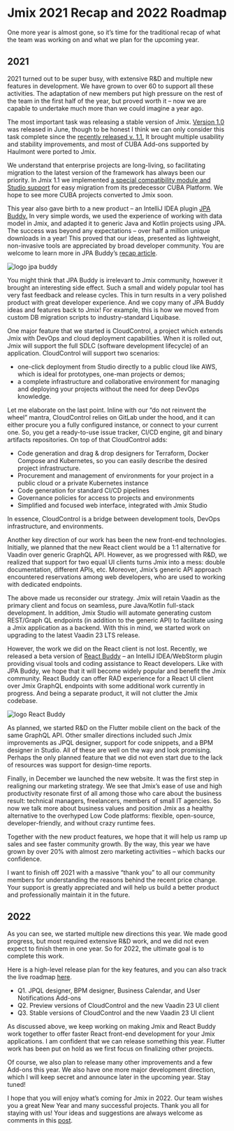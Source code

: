# Jmix 2021 Recap and 2022 Roadmap 

One more year is almost gone, so it’s time for the traditional recap of what the team was working on and what we plan for the upcoming year.  

## 2021 

2021 turned out to be super busy, with extensive R&D and multiple new features in development. We have grown to over 60 to support all these activities. The adaptation of new members put high pressure on the rest of the team in the first half of the year, but proved worth it – now we are capable to undertake much more than we could imagine a year ago. 

The most important task was releasing a stable version of Jmix. [Version 1.0](https://jmix.io/blog/jmix-1-0-is-released/) was released in June, though to be honest I think we can only consider this task complete since the [recently released v. 1.1.](https://jmix.io/blog/jmix-1-1-is-released/) It brought multiple usability and stability improvements, and most of CUBA Add-ons supported by Haulmont were ported to Jmix.  

We understand that enterprise projects are long-living, so facilitating migration to the latest version of the framework has always been our priority. In Jmix 1.1 we implemented [a special compatibility module and Studio support](https://docs.jmix.io/jmix/cuba/index.html) for easy migration from its predecessor CUBA Platform. We hope to see more CUBA projects converted to Jmix soon.  

This year also gave birth to a new product – an IntelliJ IDEA plugin [JPA Buddy.](https://plugins.jetbrains.com/plugin/15075-jpa-buddy) In very simple words, we used the experience of working with data model in Jmix, and adapted it to generic Java and Kotlin projects using JPA. The success was beyond any expectations – over half a million unique downloads in a year! This proved that our ideas, presented as lightweight, non-invasive tools are appreciated by broad developer community. You are welcome to learn more in JPA Buddy’s [recap article](https://www.jpa-buddy.com/blog/the-first-annual-recap-from-jpa-buddy/).  

![logo jpa buddy]({{strapiUrl}}/uploads/Logo_JPA_Buddy_1b97eec30f.png)

You might think that JPA Buddy is irrelevant to Jmix community, however it brought an interesting side effect.  Such a small and widely popular tool has very fast feedback and release cycles. This in turn results in a very polished product with great developer experience. And we copy many of JPA Buddy ideas and features back to Jmix! For example, this is how we moved from custom DB migration scripts to industry-standard Liquibase.  

One major feature that we started is CloudControl, a project which extends Jmix with DevOps and cloud deployment capabilities. When it is rolled out, Jmix will support the full SDLC (software development lifecycle) of an application. CloudControl will support two scenarios:  

- one-click deployment from Studio directly to a public cloud like AWS, which is ideal for prototypes, one-man projects or demos;  
- a complete infrastructure and collaborative environment for managing and deploying your projects without the need for deep DevOps knowledge.  

Let me elaborate on the last point. Inline with our “do not reinvent the wheel” mantra, CloudControl relies on GitLab under the hood, and it can either procure you a fully configured instance, or connect to your current one. So, you get a ready-to-use issue tracker, CI/CD engine, git and binary artifacts repositories. On top of that CloudControl adds:  

- Code generation and drag & drop designers for Terraform, Docker Compose and Kubernetes, so you can easily describe the desired project infrastructure.   
- Procurement and management of environments for your project in a public cloud or a private Kubernetes instance 
- Code generation for standard CI/CD pipelines 
- Governance policies for access to projects and environments 
- Simplified and focused web interface, integrated with Jmix Studio  

In essence, CloudControl is a bridge between development tools, DevOps infrastructure, and environments.  

Another key direction of our work has been the new front-end technologies. Initially, we planned that the new React client would be a 1:1 alternative for Vaadin over generic GraphQL API. However, as we progressed with R&D, we realized that support for two equal UI clients turns Jmix into a mess: double documentation, different APIs, etc. Moreover, Jmix’s generic API approach encountered reservations among web developers, who are used to working with dedicated endpoints.   

The above made us reconsider our strategy. Jmix will retain Vaadin as the primary client and focus on seamless, pure Java/Kotlin full-stack development. In addition, Jmix Studio will automate generating custom REST/Graph QL endpoints (in addition to the generic API) to facilitate using a Jmix application as a backend. With this in mind, we started work on upgrading to the latest Vaadin 23 LTS release. 

However, the work we did on the React client is not lost. Recently, we released a beta version of [React Buddy](https://plugins.jetbrains.com/plugin/17467-react-buddy) – an IntelliJ IDEA/WebStorm plugin providing visual tools and coding assistance to React developers. Like with JPA Buddy, we hope that it will become widely popular and benefit the Jmix community. React Buddy can offer RAD experience for a React UI client over Jmix GraphQL endpoints with some additional work currently in progress. And being a separate product, it will not clutter the Jmix codebase. 

![logo React Buddy]({{strapiUrl}}/uploads/Logo_React_Buddy_a2e1766bdf.png)

As planned, we started R&D on the Flutter mobile client on the back of the same GraphQL API. Other smaller directions included such Jmix improvements as JPQL designer, support for code snippets, and a BPM designer in Studio. All of these are well on the way and look promising. Perhaps the only planned feature that we did not even start due to the lack of resources was support for design-time reports. 

Finally, in December we launched the new website. It was the first step in realigning our marketing strategy. We see that Jmix’s ease of use and high productivity resonate first of all among those who care about the business result: technical managers, freelancers, members of small IT agencies. So now we talk more about business values and position Jmix as a healthy alternative to the overhyped Low Code platforms: flexible, open-source, developer-friendly, and without crazy runtime fees.  

Together with the new product features, we hope that it will help us ramp up sales and see faster community growth. By the way, this year we have grown by over 20% with almost zero marketing activities – which backs our confidence.  

I want to finish off 2021 with a massive “thank you” to all our community members for understanding the reasons behind the recent price change. Your support is greatly appreciated and will help us build a better product and professionally maintain it in the future.  

## 2022

As you can see, we started multiple new directions this year. We made good progress, but most required extensive R&D work, and we did not even expect to finish them in one year. So for 2022, the ultimate goal is to complete this work.  

Here is a high-level release plan for the key features, and you can also track the live roadmap [here](https://github.com/orgs/Haulmont/projects/1). 

- Q1. JPQL designer, BPM designer, Business Calendar, and User Notifications Add-ons 
- Q2. Preview versions of CloudControl and the new Vaadin 23 UI client  
- Q3. Stable versions of CloudControl and the new Vaadin 23 UI client  

As discussed above, we keep working on making Jmix and React Buddy work together to offer faster React front-end development for your Jmix applications. I am confident that we can release something this year. Flutter work has been put on hold as we first focus on finalizing other projects.  

Of course, we also plan to release many other improvements and a few Add-ons this year. We also have one more major development direction, which I will keep secret and announce later in the upcoming year. Stay tuned!  

I hope that you will enjoy what’s coming for Jmix in 2022. Our team wishes you a great New Year and many successful projects. Thank you all for staying with us! Your ideas and suggestions are always welcome as comments in this [post](https://forum.jmix.io/t/jmix-2021-recap-and-2022-roadmap/919). 